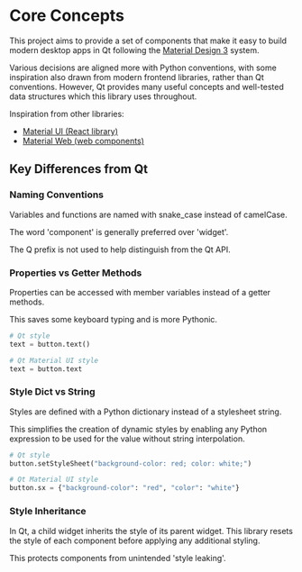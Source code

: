 # Core Concepts

This project aims to provide a set of components that make it easy to
build modern desktop apps in Qt following the
[Material Design 3](http://m3.material.io/) system.

Various decisions are aligned more with Python conventions, with some
inspiration also drawn from modern frontend libraries, rather than Qt
conventions. However, Qt provides many useful concepts and well-tested
data structures which this library uses throughout.

Inspiration from other libraries:

- [Material UI (React library)](https://mui.com/)
- [Material Web (web components)](https://material-web.dev/)

## Key Differences from Qt

### Naming Conventions

Variables and functions are named with snake_case instead of
camelCase.

The word 'component' is generally preferred over 'widget'.

The Q prefix is not used to help distinguish from the Qt API.

### Properties vs Getter Methods

Properties can be accessed with member variables instead of a getter
methods.

This saves some keyboard typing and is more Pythonic.

```python
# Qt style
text = button.text()

# Qt Material UI style
text = button.text
```

### Style Dict vs String

Styles are defined with a Python dictionary instead of a stylesheet
string.

This simplifies the creation of dynamic styles by enabling any Python
expression to be used for the value without string interpolation.

```python
# Qt style
button.setStyleSheet("background-color: red; color: white;")

# Qt Material UI style
button.sx = {"background-color": "red", "color": "white"}
```

### Style Inheritance

In Qt, a child widget inherits the style of its parent widget. This
library resets the style of each component before applying any
additional styling.

This protects components from unintended 'style leaking'.
